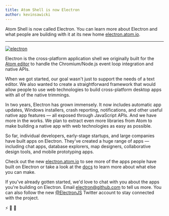 ```yaml
---
title: Atom Shell is now Electron
author: kevinsawicki
---
```


Atom Shell is now called Electron. You can learn more about Electron and what people are building with it at its new home [electron.atom.io](http://electron.atom.io).

* * *

[![electron](https://cloud.githubusercontent.com/assets/671378/7396651/b7fae482-ee57-11e4-97a2-053515654c75.png)](http://electron.atom.io)

Electron is the cross-platform application shell we originally built for the [Atom editor](https://atom.io) to handle the Chromium/Node.js event loop integration and native APIs.

When we got started, our goal wasn't just to support the needs of a text editor. We also wanted to create a straightforward framework that would allow people to use web technologies to build cross-platform desktop apps with all of the native trimmings.

In two years, Electron has grown immensely. It now includes automatic app updates, Windows installers, crash reporting, notifications, and other useful native app features &mdash; all exposed through JavaScript APIs. And we have more in the works. We plan to extract even more libraries from Atom to make building a native app with web technologies as easy as possible.

So far, individual developers, early-stage startups, and large companies have built apps on Electron. They've created a huge range of apps &mdash; including chat apps, database explorers, map designers, collaborative design tools, and mobile prototyping apps.

Check out the new [electron.atom.io](http://electron.atom.io) to see more of the apps people have built on Electron or take a look at the [docs](https://github.com/electron/electron/tree/master/docs#readme) to learn more about what else you can make.

If you've already gotten started, we'd love to chat with you about the apps you're building on Electron. Email [electron@github.com](mailto:electron@github.com?Subject=Electron) to tell us more. You can also follow the new [@ElectronJS](https://twitter.com/electronjs) Twitter account to stay connected with the project.

:zap: :blue_heart: :electric_plug: